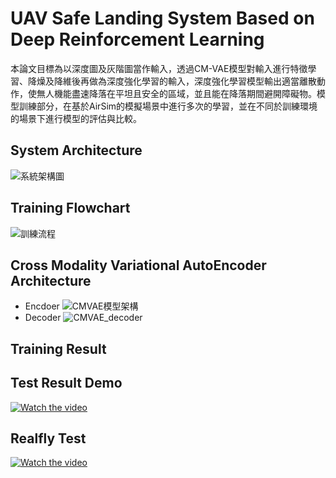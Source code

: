 # UAV Safe Landing System Based on Deep Reinforcement Learning
本論文目標為以深度圖及灰階圖當作輸入，透過CM-VAE模型對輸入進行特徵學習、降燥及降維後再做為深度強化學習的輸入，深度強化學習模型輸出適當離散動作，使無人機能盡速降落在平坦且安全的區域，並且能在降落期間避開障礙物。模型訓練部分，在基於AirSim的模擬場景中進行多次的學習，並在不同於訓練環境的場景下進行模型的評估與比較。

## System Architecture

![系統架構圖](https://github.com/user-attachments/assets/98dee07c-3dce-4fee-88db-7c8d17d5ab7c)

## Training Flowchart

![訓練流程](https://github.com/user-attachments/assets/0198d853-772a-4e6c-a57a-9a30c3561257)

## Cross Modality Variational AutoEncoder Architecture
- Encdoer
![CMVAE模型架構](https://github.com/user-attachments/assets/1cdfc4c7-5226-4c26-890f-c75cf096016e)
- Decoder
![CMVAE_decoder](https://github.com/user-attachments/assets/38836620-e7b3-402b-9f71-f25ae129c077)

## Training Result

## Test Result Demo 
[![Watch the video](https://img.youtube.com/vi/xtk49do-xW0/maxresdefault.jpg)](https://youtu.be/xtk49do-xW0)
## Realfly Test
[![Watch the video](https://img.youtube.com/vi/oULu6L_CSug/maxresdefault.jpg)](https://www.youtube.com/watch?v=oULu6L_CSug)

